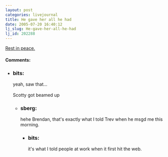 ```yaml
---
layout: post
categories: livejournal
title: He gave her all he had
date: 2005-07-20 16:40:12
lj_slug: He-gave-her-all-he-had
lj_id: 202288
---
```

[Rest in peace.](http://www.cnn.com/2005/SHOWBIZ/TV/07/20/obit.doohan.ap/index.html)


<div id="comments"><h4>Comments:</h4><div class="lj-comments"><ul>
<li><h3>bits: </h3>
<a id="comment-460"></a>
<p>yeah, saw that...<br>
<br>
Scotty got beamed up</p>
<ul>
<li><h3>sberg: </h3>
<a id="comment-461"></a>
<p>hehe Brendan, that's exactly what I told Trev when he msgd me this morning.</p>
<ul>
<li><h3>bits: </h3>
<a id="comment-462"></a>
<p>it's what I told people at work when it first hit the web.</p>
</li>
</ul>
</li>
</ul>
</li>
</ul></div></div>
